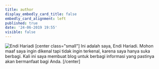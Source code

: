 ```yaml
---
title: author
display_embedly_card_title: false
embedly_card_alignment: left
published: true
date: '24-06-2019 19:55'
visible: false
---
```


![Endi Hariadi](https://i.imgur.com/3qkyMfT.jpg "About Me")
[center class="small"]
Ini adalah saya, Endi Hariadi. Mohon maaf saya ingin dikenal tapi tidak ingin terkenal, karena saya hanya suka berbagi. Kali ini saya membuat blog untuk berbagi informasi yang pastinya akan bermanfaat bagi Anda.
[/center]
